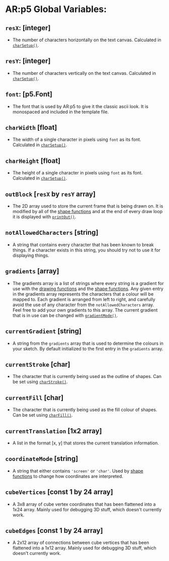 # AR:p5 Global Variables:

## `resX`: [integer]
- The number of characters horizontally on the text canvas. Calculated in [`charSetup()`](functions/charSetup).

## `resY`: [integer]
- The number of characters vertically on the text canvas. Calculated in [`charSetup()`](functions/charSetup).

## `font`: [p5.Font]
- The font that is used by AR:p5 to give it the classic ascii look. It is monospaced and included in the template file.

## `charWidth` [float]
- The width of a single character in pixels using `font` as its font. Calculated in [`charSetup()`](functions/charSetup).

## `charHeight` [float]
- The height of a single character in pixels using `font` as its font. Calculated in [`charSetup()`](functions/charSetup).

## `outBlock` [`resX` by `resY` array]
- The 2D array used to store the current frame that is being drawn on. It is modified by all of the [shape functions](shape-functions) and at the end of every draw loop it is displayed with [`printOut()`](functions/printOut).

## `notAllowedCharacters` [string]
- A string that contains every character that has been known to break things. If a character exists in this string, you should try not to use it for displaying things.

## `gradients` [array]
- The gradients array is a list of strings where every string is a gradient for use with the [drawing functions](drawing-functions) and the [shape functions](shape-functions). Any given entry in the gradients array represents the characters that a colour will be mapped to. Each gradient is arranged from left to right, and carefully avoid the use of any character from the `notAllowedCharacters` array. Feel free to add your own gradients to this array. The current gradient that is in use can be changed with [`gradientMode()`](functions/gradientMode).

## `currentGradient` [string]
- A string from the `gradients` array that is used to determine the colours in your sketch. By default initialized to the first entry in the `gradients` array.

## `currentStroke` [char]
- The character that is currently being used as the outline of shapes. Can be set using [`charStroke()`](functions/charStroke).

## `currentFill` [char]
- The character that is currently being used as the fill colour of shapes. Can be set using [`charFill()`](functions/charFill).

## `currentTranslation` [1x2 array]
- A list in the format [x, y] that stores the current translation information. 

## `coordinateMode` [string] 
- A string that either contains `'screen'` or `'char'`. Used by [shape functions](shape-functions) to change how coordinates are interpreted.

## `cubeVertices` [const 1 by 24 array]
- A 3x8 array of cube vertex coordinates that has been flattened into a 1x24 array. Mainly used for debugging 3D stuff, which doesn't currently work.

## `cubeEdges` [const 1 by 24 array]
- A 2x12 array of connections between cube vertices that has been flattened into a 1x12 array. Mainly used for debugging 3D stuff, which doesn't currently work.

